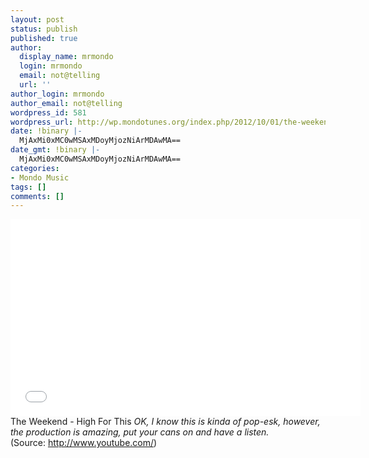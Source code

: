 ```yaml
---
layout: post
status: publish
published: true
author:
  display_name: mrmondo
  login: mrmondo
  email: not@telling
  url: ''
author_login: mrmondo
author_email: not@telling
wordpress_id: 581
wordpress_url: http://wp.mondotunes.org/index.php/2012/10/01/the-weekend-high-for-this-ok-i-know-this-is/
date: !binary |-
  MjAxMi0xMC0wMSAxMDoyMjozNiArMDAwMA==
date_gmt: !binary |-
  MjAxMi0xMC0wMSAxMDoyMjozNiArMDAwMA==
categories:
- Mondo Music
tags: []
comments: []
---
```

<iframe width="560" height="315" src="//www.youtube.com/embed/sX9DgavXiN4" frameborder="0"> </iframe>
The Weekend - High For This
<em>OK, I know this is kinda of pop-esk, however, the production is amazing, put your cans on and have a listen.</em>
<div class="attribution">(<span>Source:</span> <a href="http://www.youtube.com/">http://www.youtube.com/</a>)</div>
